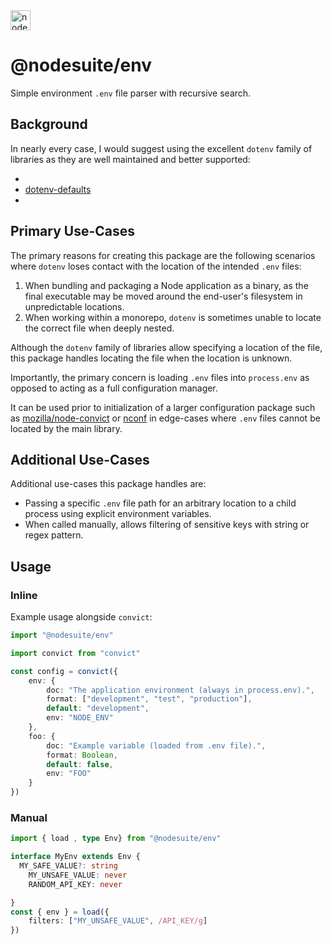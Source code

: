 <img alt="nodesuite" src="https://user-images.githubusercontent.com/65471523/183563697-5401a9f6-efec-4cf3-a907-9ad66721659f.png" height="32" />

# @nodesuite/env

Simple environment `.env` file parser with recursive search.

## Background

In nearly every case, I would suggest using the excellent `dotenv` family of libraries as they are well maintained
and better supported:

- []()
- [dotenv-defaults](https://github.com/mrsteele/dotenv-defaults)
- []()

## Primary Use-Cases

The primary reasons for creating this package are the following scenarios where `dotenv` loses contact with the
location of the intended `.env` files:

1. When bundling and packaging a Node application as a binary, as the final executable may be moved around the
   end-user's filesystem in unpredictable locations.
2. When working within a monorepo, `dotenv` is sometimes unable to locate the correct file when deeply nested.

Although the `dotenv` family of libraries allow specifying a location of the file, this package handles locating the
file when the location is unknown.

Importantly, the primary concern is loading `.env` files into `process.env` as opposed to acting as a full
configuration manager.

It can be used prior to initialization of a larger configuration package such as
[mozilla/node-convict](https://github.com/mozilla/node-convict) or [nconf](https://github.com/indexzero/nconf) in
edge-cases where `.env` files cannot be located by the main library.

## Additional Use-Cases

Additional use-cases this package handles are:

- Passing a specific `.env` file path for an arbitrary location to a child process using explicit environment variables.
- When called manually, allows filtering of sensitive keys with string or regex pattern.

## Usage

### Inline

Example usage alongside `convict`:

```typescript
import "@nodesuite/env"

import convict from "convict"

const config = convict({
	env: {
		doc: "The application environment (always in process.env).",
		format: ["development", "test", "production"],
		default: "development",
		env: "NODE_ENV"
	},
	foo: {
		doc: "Example variable (loaded from .env file).",
		format: Boolean,
		default: false,
		env: "FOO"
	}
})
```

### Manual

```typescript
import { load , type Env} from "@nodesuite/env"

interface MyEnv extends Env {
  MY_SAFE_VALUE?: string
	MY_UNSAFE_VALUE: never
	RANDOM_API_KEY: never

}
const { env } = load({
	filters: ["MY_UNSAFE_VALUE", /API_KEY/g]
})

```
